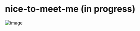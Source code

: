 # nice-to-meet-me (in progress)

[![image](https://github.com/szymonograbek/nice-to-meet-me/assets/13970661/f3ae45f7-fa73-4ea4-825c-495682a28461)](https://media.tenor.com/fR6MrcAyv5sAAAAC/nice-to-meet-me-michael-scott.gif)
